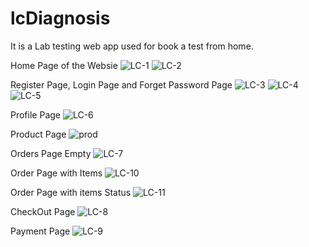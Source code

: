 # lcDiagnosis
It is a Lab testing web app used for book a test from home.

Home Page of the Websie
![LC-1](https://user-images.githubusercontent.com/57458545/201527062-fb169b97-748c-4433-93ba-fc4156edbbb3.png)
![LC-2](https://user-images.githubusercontent.com/57458545/201527084-32ad7a15-7788-41b3-bc05-96279a39efa7.png)

Register Page, Login Page and Forget Password Page
![LC-3](https://user-images.githubusercontent.com/57458545/201527115-f5c03874-8763-473d-8f03-adfb8472ad1e.png)
![LC-4](https://user-images.githubusercontent.com/57458545/201527119-9f0cfeb0-d7b3-4e11-b980-907f18baf3e4.png)
![LC-5](https://user-images.githubusercontent.com/57458545/201527133-60f27691-3919-438a-b0c9-b4d813756476.png)

Profile Page 
![LC-6](https://user-images.githubusercontent.com/57458545/201527156-117b7358-c6e6-4271-b179-c571d2a99572.png)

Product Page
![prod](https://user-images.githubusercontent.com/57458545/201527202-f5a75e5d-f748-4dd3-a9e0-c1b3f55ee1e3.png)

Orders Page Empty
![LC-7](https://user-images.githubusercontent.com/57458545/201527231-705b616a-e3e2-444e-8578-bf2ed3024b81.png)


Order Page with Items
![LC-10](https://user-images.githubusercontent.com/57458545/201527242-d5567f7d-efde-41d6-bded-70d0cda92401.png)

Order Page with items Status
![LC-11](https://user-images.githubusercontent.com/57458545/201527254-eb67d3fd-ff69-46d3-a866-b3743f058aa7.png)

CheckOut Page
![LC-8](https://user-images.githubusercontent.com/57458545/201527266-5ae2e44a-b267-4c88-861e-6517b28b8f6a.png)

Payment Page
![LC-9](https://user-images.githubusercontent.com/57458545/201527286-fe3dd342-21ea-4332-b363-9f391a37f819.png)
